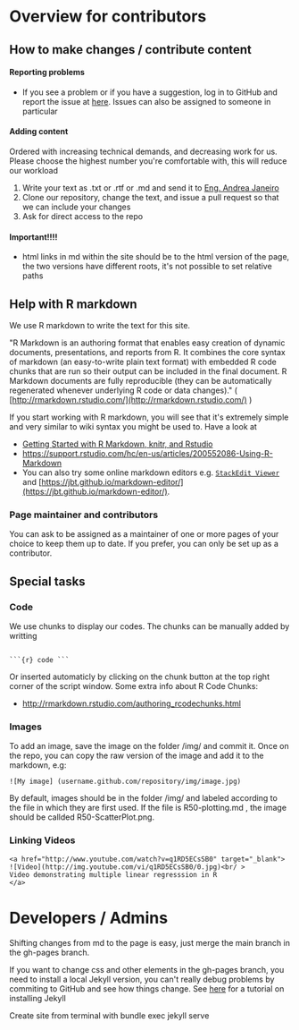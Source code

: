 Overview for contributors
===

## How to make changes / contribute content

#### Reporting problems

* If you see a problem or if you have a suggestion, log in to GitHub and report the issue at [here](https://github.com/biometry/APES/issues). Issues can also be assigned to someone in particular

#### Adding content

Ordered with increasing technical demands, and decreasing work for us. Please choose the highest number you're comfortable with, this will reduce our workload

1. Write your text as .txt or .rtf or .md and send it to  [Eng. Andrea Janeiro](https://www.biom.uni-freiburg.de/mitarbeiter/janeiro)
2. Clone our repository, change the text, and issue a pull request so that we can include your changes 
3. Ask for direct access to the repo

#### Important!!!!

* html links in md within the site should be to the html version of the page, the two versions have different roots, it's not possible to set relative paths


## Help with R markdown

We use R markdown to write the text for this site. 

"R Markdown is an authoring format that enables easy creation of dynamic documents, presentations, and reports from R. It combines the core syntax of markdown (an easy-to-write plain text format) with embedded R code chunks that are run so their output can be included in the final document. R Markdown documents are fully reproducible (they can be automatically regenerated whenever underlying R code or data changes)." ( [http://rmarkdown.rstudio.com/](http://rmarkdown.rstudio.com/) )

If you start working with R markdown, you will see that it's extremely simple and very similar to wiki syntax you might be used to. Have a look at 

* [Getting Started with R Markdown, knitr, and Rstudio](http://jeromyanglim.blogspot.de/2012/05/getting-started-with-r-markdown-knitr.html)
* https://support.rstudio.com/hc/en-us/articles/200552086-Using-R-Markdown
* You can also try some online markdown editors  e.g. [`StackEdit Viewer`](https://stackedit.io/editor)  and [https://jbt.github.io/markdown-editor/](https://jbt.github.io/markdown-editor/).

### Page maintainer and contributors

You can ask to be assigned as a maintainer of one or more pages of your choice to keep them up to date.
If you prefer, you can only be set up as a contributor.

## Special tasks

### Code

We use chunks to display our codes. The chunks can be manually added by writting
```

```{r} code ```
```


Or inserted automaticly by clicking on the chunk button at the top right corner of the script window.
Some extra info about R Code Chunks:

* http://rmarkdown.rstudio.com/authoring_rcodechunks.html

### Images 

To add an image, save the image on the folder /img/ and commit it. Once on the repo, you can copy the raw version of the image and add it to the markdown, e.g:

```
![My image] (username.github.com/repository/img/image.jpg)
```
By default, images should be in the folder /img/ and labeled according to the file in which they are first used. If the file is R50-plotting.md , the image should be callded R50-ScatterPlot.png.



### Linking Videos 

```
<a href="http://www.youtube.com/watch?v=q1RD5ECsSB0" target="_blank">
![Video](http://img.youtube.com/vi/q1RD5ECsSB0/0.jpg)<br/ >
Video demonstrating multiple linear regresssion in R
</a>
```

# Developers / Admins

Shifting changes from md to the page is easy, just merge the main branch in the gh-pages branch. 

If you want to change css and other elements in the gh-pages branch, you need to install a local Jekyll version, you can't really debug problems by commiting to GitHub and see how things change. See [here](https://help.github.com/articles/using-jekyll-with-pages/#installing-jekyll) for a tutorial on installing Jekyll

Create site from terminal with bundle exec jekyll serve




